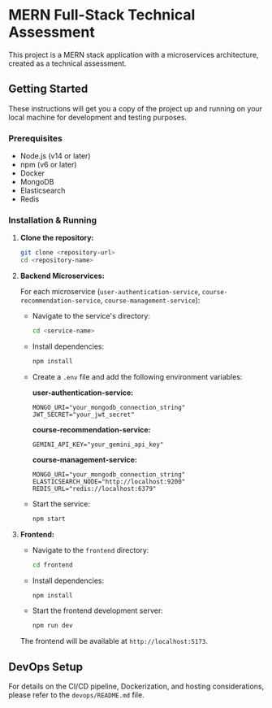 
# MERN Full-Stack Technical Assessment

This project is a MERN stack application with a microservices architecture, created as a technical assessment.

## Getting Started

These instructions will get you a copy of the project up and running on your local machine for development and testing purposes.

### Prerequisites

- Node.js (v14 or later)
- npm (v6 or later)
- Docker
- MongoDB
- Elasticsearch
- Redis

### Installation & Running

1.  **Clone the repository:**

    ```bash
    git clone <repository-url>
    cd <repository-name>
    ```

2.  **Backend Microservices:**

    For each microservice (`user-authentication-service`, `course-recommendation-service`, `course-management-service`):

    -   Navigate to the service's directory:

        ```bash
        cd <service-name>
        ```

    -   Install dependencies:

        ```bash
        npm install
        ```

    -   Create a `.env` file and add the following environment variables:

        **user-authentication-service:**

        ```
        MONGO_URI="your_mongodb_connection_string"
        JWT_SECRET="your_jwt_secret"
        ```

        **course-recommendation-service:**

        ```
        GEMINI_API_KEY="your_gemini_api_key"
        ```

        **course-management-service:**

        ```
        MONGO_URI="your_mongodb_connection_string"
        ELASTICSEARCH_NODE="http://localhost:9200"
        REDIS_URL="redis://localhost:6379"
        ```

    -   Start the service:

        ```bash
        npm start
        ```

3.  **Frontend:**

    -   Navigate to the `frontend` directory:

        ```bash
        cd frontend
        ```

    -   Install dependencies:

        ```bash
        npm install
        ```

    -   Start the frontend development server:

        ```bash
        npm run dev
        ```

    The frontend will be available at `http://localhost:5173`.

## DevOps Setup

For details on the CI/CD pipeline, Dockerization, and hosting considerations, please refer to the `devops/README.md` file.

